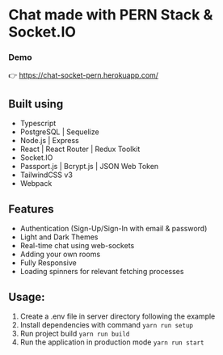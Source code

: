 # Chat made with PERN Stack & Socket.IO

### Demo
👉 https://chat-socket-pern.herokuapp.com/

## Built using
* Typescript
* PostgreSQL | Sequelize
* Node.js | Express
* React | React Router | Redux Toolkit
* Socket.IO
* Passport.js | Bcrypt.js | JSON Web Token
* TailwindCSS v3
* Webpack

## Features
* Authentication (Sign-Up/Sign-In with email & password)
* Light and Dark Themes
* Real-time chat using web-sockets
* Adding your own rooms
* Fully Responsive
* Loading spinners for relevant fetching processes

## Usage:
1. Create a .env file in server directory following the example
2. Install dependencies with command `yarn run setup`
3. Run project build `yarn run build`
4. Run the application in production mode `yarn run start`
